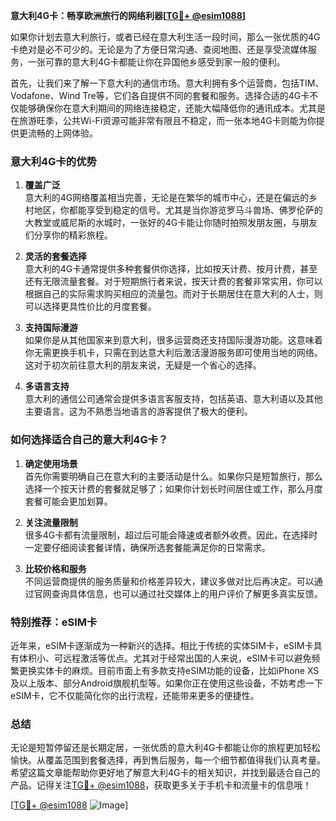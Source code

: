 **意大利4G卡：畅享欧洲旅行的网络利器[[TG💪+ @esim1088](https://t.me/s/esim1088)]**

如果你计划去意大利旅行，或者已经在意大利生活一段时间，那么一张优质的4G卡绝对是必不可少的。无论是为了方便日常沟通、查阅地图、还是享受流媒体服务，一张可靠的意大利4G卡都能让你在异国他乡感受到家一般的便利。

首先，让我们来了解一下意大利的通信市场。意大利拥有多个运营商，包括TIM、Vodafone、Wind Tre等，它们各自提供不同的套餐和服务。选择合适的4G卡不仅能够确保你在意大利期间的网络连接稳定，还能大幅降低你的通讯成本。尤其是在旅游旺季，公共Wi-Fi资源可能非常有限且不稳定，而一张本地4G卡则能为你提供更流畅的上网体验。

### **意大利4G卡的优势**

1. **覆盖广泛**  
   意大利的4G网络覆盖相当完善，无论是在繁华的城市中心，还是在偏远的乡村地区，你都能享受到稳定的信号。尤其是当你游览罗马斗兽场、佛罗伦萨的大教堂或威尼斯的水城时，一张好的4G卡能让你随时拍照发朋友圈，与朋友们分享你的精彩旅程。

2. **灵活的套餐选择**  
   意大利的4G卡通常提供多种套餐供你选择，比如按天计费、按月计费，甚至还有无限流量套餐。对于短期旅行者来说，按天计费的套餐非常实用，你可以根据自己的实际需求购买相应的流量包。而对于长期居住在意大利的人士，则可以选择更具性价比的月度套餐。

3. **支持国际漫游**  
   如果你是从其他国家来到意大利，很多运营商还支持国际漫游功能。这意味着你无需更换手机卡，只需在到达意大利后激活漫游服务即可使用当地的网络。这对于初次前往意大利的朋友来说，无疑是一个省心的选择。

4. **多语言支持**  
   意大利的通信公司通常会提供多语言客服支持，包括英语、意大利语以及其他主要语言。这为不熟悉当地语言的游客提供了极大的便利。

### **如何选择适合自己的意大利4G卡？**

1. **确定使用场景**  
   首先你需要明确自己在意大利的主要活动是什么。如果你只是短暂旅行，那么选择一个按天计费的套餐就足够了；如果你计划长时间居住或工作，那么月度套餐可能会更加划算。

2. **关注流量限制**  
   很多4G卡都有流量限制，超过后可能会降速或者额外收费。因此，在选择时一定要仔细阅读套餐详情，确保所选套餐能满足你的日常需求。

3. **比较价格和服务**  
   不同运营商提供的服务质量和价格差异较大，建议多做对比后再决定。可以通过官网查询具体信息，也可以通过社交媒体上的用户评价了解更多真实反馈。

### **特别推荐：eSIM卡**

近年来，eSIM卡逐渐成为一种新兴的选择。相比于传统的实体SIM卡，eSIM卡具有体积小、可远程激活等优点。尤其对于经常出国的人来说，eSIM卡可以避免频繁更换实体卡的麻烦。目前市面上有多款支持eSIM功能的设备，比如iPhone XS及以上版本、部分Android旗舰机型等。如果你正在使用这些设备，不妨考虑一下eSIM卡，它不仅能简化你的出行流程，还能带来更多的便捷性。

### **总结**

无论是短暂停留还是长期定居，一张优质的意大利4G卡都能让你的旅程更加轻松愉快。从覆盖范围到套餐选择，再到售后服务，每一个细节都值得我们认真考量。希望这篇文章能帮助你更好地了解意大利4G卡的相关知识，并找到最适合自己的产品。记得关注[TG💪+ @esim1088](https://t.me/s/esim1088)，获取更多关于手机卡和流量卡的信息哦！

[[TG💪+ @esim1088](https://t.me/s/esim1088) ![Image](https://i.postimg.cc/4NQfJmqS/Snipaste-2025-05-13-00-14-12.png)]